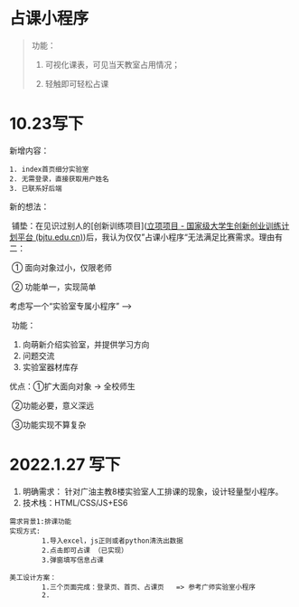 # 占课小程序

> 功能：
>
> 1. 可视化课表，可见当天教室占用情况；
>
> 2. 轻触即可轻松占课
>



# 10.23写下

新增内容：

 	1. index首页细分实验室
 	2. 无需登录，直接获取用户姓名
 	3. 已联系好后端

新的想法：

​	铺垫：在见识过别人的[创新训练项目]([立项项目 - 国家级大学生创新创业训练计划平台 (bjtu.edu.cn)](http://gjcxcy.bjtu.edu.cn/LXItemList.aspx?54C0E255251CD285FA58172D2A5AEE43))后，我认为仅仅”占课小程序“无法满足比赛需求。理由有二：

​	① 面向对象过小，仅限老师

​	② 功能单一，实现简单



考虑写一个“实验室专属小程序”  --> 

​	功能：

1. 向萌新介绍实验室，并提供学习方向
2. 问题交流
3. 实验室器材库存

优点：①扩大面向对象 -> 全校师生

​			②功能必要，意义深远

​			③功能实现不算复杂



# 2022.1.27 写下 

1. 明确需求： 针对广油主教8楼实验室人工排课的现象，设计轻量型小程序。
2. 技术栈：HTML/CSS/JS+ES6



```
需求背景1:排课功能
实现方式: 
		1.导入excel，js正则或者python清洗出数据
		2.点击即可占课 （已实现）
		3.弹窗填写信息占课
		 
美工设计方案：
		1.三个页面完成：登录页、首页、占课页   => 参考广师实验室小程序
		2.
```










